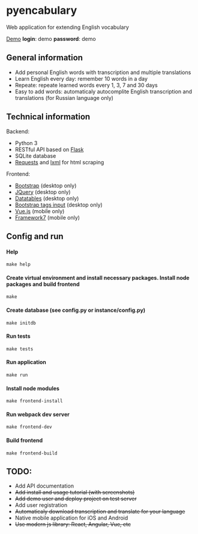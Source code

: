 # pyencabulary
Web application for extending English vocabulary

[Demo](http://openprojects.xyz)
**login**: demo
**password**: demo

## General information
* Add personal English words with transcription and multiple translations
* Learn English every day: remember 10 words in a day
* Repeate: repeate learned words every 1, 3, 7 and 30 days
* Easy to add words: automaticaly autocomplite English transcription and translations (for Russian language only)

## Technical information
Backend:
* Python 3
* RESTful API based on [Flask](http://flask.pocoo.org/)
* SQLite database
* [Requests](http://docs.python-requests.org/en/master/) and [lxml](http://lxml.de/) for html scraping

Frontend:
* [Bootstrap](http://getbootstrap.com/) (desktop only)
* [JQuery](https://jquery.com/) (desktop only)
* [Datatables](https://datatables.net/) (desktop only)
* [Bootstrap tags input](http://bootstrap-tagsinput.github.io/bootstrap-tagsinput/examples/) (desktop only)
* [Vue.js](https://vuejs.org/) (mobile only)
* [Framework7](https://framework7.io/) (mobile only)

## Config and run

#### Help
``` make help ```

#### Create virtual environment and install necessary packages. Install node packages and build frontend
``` make ```

#### Create database (see config.py or instance/config.py)
``` make initdb ```

#### Run tests
``` make tests ```

#### Run application
``` make run ```

#### Install node modules
``` make frontend-install ```

#### Run webpack dev server
``` make frontend-dev ```

#### Build frontend
``` make frontend-build ```


## TODO:
* Add API documentation
* ~~Add install and usage tutorial (with screenshots)~~
* ~~Add demo user and deploy project on test server~~
* Add user registration
* ~~Automaticaly download transcription and translate for your language~~
* Native mobile application for iOS and Android
* ~~Use modern js library: React, Angular, Vue, etc~~
